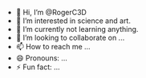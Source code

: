 - 👋 Hi, I’m @RogerC3D
- 👀 I’m interested in science and art.
- 🌱 I’m currently not learning anything.
- 💞️ I’m looking to collaborate on ...
- 📫 How to reach me ...
- 😄 Pronouns: ...
- ⚡ Fun fact: ...

<!---
RogerC3D/RogerC3D is a ✨ special ✨ repository because its `README.md` (this file) appears on your GitHub profile.
You can click the Preview link to take a look at your changes.
--->
